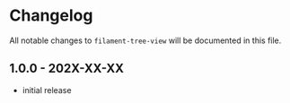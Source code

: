 # Changelog

All notable changes to `filament-tree-view` will be documented in this file.

## 1.0.0 - 202X-XX-XX

- initial release
